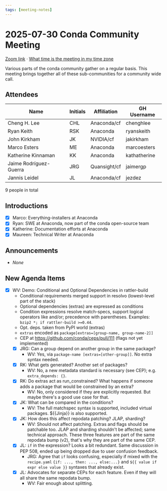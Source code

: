 ```yaml
---
tags: [meeting-notes]
---
```

# 2025-07-30 Conda Community Meeting

[Zoom link](https://zoom.us/j/9138593506?pwd=SWh3dE1IK05LV01Qa0FJZ1ZpMzJLZz09) · [What time is the meeting in my time zone](https://dateful.com/convert/utc?t=5pm)

Various parts of the conda community gather on a regular basis. This meeting brings together all of these sub-communities for a community wide call.

## Attendees

| Name                   | Initials | Affiliation  | GH Username      |
| ---------------------- | -------- | ------------ | ---------------- |
| Cheng H. Lee           | CHL      | Anaconda/cf  | chenghlee        |
| Ryan Keith             | RSK      | Anaconda     | ryanskeith       |
| John Kirkham           | JK       | NVIDIA/cf    | jakirkham        |
| Marco Esters           | ME       | Anaconda     | marcoesters      |
| Katherine Kinnaman     | KK       | Anaconda     | kathatherine     |
| Jaime Rodríguez-Guerra | JRG      | Quansight/cf | jaimergp         |
| Jannis Leidel          | JL       | Anaconda/cf  | jezdez           |

9 people in total

## Introductions

- [X] Marco: Everything-installers at Anaconda
- [X] Ryan: SWE at Anaconda, now part of the conda open-source team
- [X] Katherine: Documentation efforts at Anaconda
- [X] Maureen: Technical Writer at Anaconda

## Announcements

- _None_

## New Agenda Items

- [X] WV: Demo: Conditional and Optional Dependencies in rattler-build
    - Conditional requirements merged support in resolvo (lowest-level part of the stack)
    - Optional dependencies (extras) are expressed as conditions
    - Condition expressions resolve match-specs, support logical operators like and/or; precedence with parentheses. Examples: `bzip2 *; if rattler-build >=0.44`.
    - Opt. deps. taken from PyPI world (extras)
    - `extras` encoded as `package[extras=[group-name, group-name-2]]`
    - CEP at https://github.com/conda/ceps/pull/111 (flags not yet implemented)
    - [X] JRG: Can a group depend on another group in the same package?
        - WV: Yes, via `package-name [extras=[other-group]]`. No extra syntax needed.
    - [X] RK: What gets generated? Another set of packages?
        - WV: No, a new metadata standard is necessary (see CEP); e.g. `extra_depends: {}`.
    - [X] RK: Do extras act as run_constrained? What happens if someone adds a package that would be constrained by an extra?
        - WV: No, only considered if they are explicitly requested. But maybe there's a good use case for that.
    - [X] JK: What can be compared in the conditions?
        - WV: The full matchspec syntax is supported, included virtual packages. ${{Jinja}} is also supported.
    - [X] JK: How does this affect repodata patching? JLAP, sharding?
        - WV: Should not affect patching. Extras and flags should be patchable too. JLAP and sharding shouldn't be affected; same technical approach. These three features are part of the same repodata bump (v2), that's why they are part of the same CEP.
    - [X] JL: `if` in the expression? Looks a bit redundant. Same discussion in PEP 508, ended up being dropped due to user confusion feedback.
        - JRG: Agree that `if` looks confusing, especially if mixed with the `recipe.yaml` `{if: ..., then: ..., else:...}` and `${{ value if expr else value }}` syntaxes that already exist.
    - [X] JL: Advocates for separate CEPs for each feature. Even if they will all share the same repodata bump.
        - WV: Fair enough about splitting.
